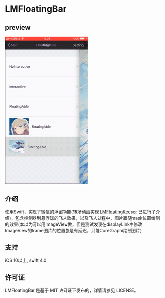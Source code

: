 # LMFloatingBar
## preview
![Screen shot](Doc/preview.gif)

## 介绍
  使用Swift，实现了微信的浮窗功能(转场动画实现 [LMFloatingKeeper](https://github.com/LiumingGithub/LMFloatingKeeper) 已进行了介绍)，包含控制器到悬浮球的飞人效果，以及飞人过程中，图片跟随mask位置绘制的效果(本以为可以用ImageView做，但是测试发现在displayLink中修改ImageView的frame图片的位置总是有延迟，只能CoreGraphi绘制图片)
  

## 支持
 iOS 10以上, swift 4.0

## 许可证

LMFloatingBar 是基于 MIT 许可证下发布的，详情请参见 LICENSE。
